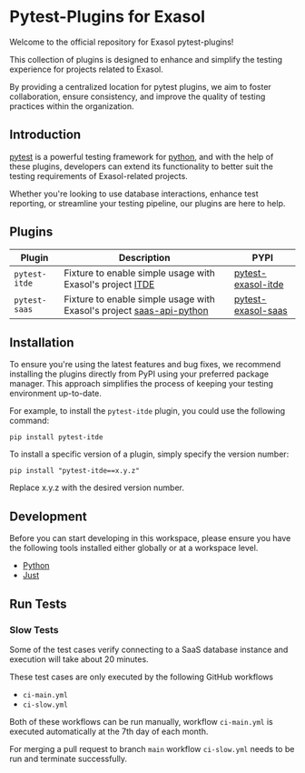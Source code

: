 # Pytest-Plugins for Exasol

Welcome to the official repository for Exasol pytest-plugins!

This collection of plugins is designed to enhance and simplify the testing experience for projects related to Exasol.

By providing a centralized location for pytest plugins, we aim to foster collaboration, ensure consistency, and improve the quality of testing practices within the organization.

## Introduction

[pytest](https://pytest.org) is a powerful testing framework for [python](https://www.python.org), and with the help of these plugins, developers can extend its functionality to better suit the testing requirements of Exasol-related projects.

Whether you're looking to use database interactions, enhance test reporting, or streamline your testing pipeline, our plugins are here to help.

## Plugins

| Plugin        | Description                                                                                                                | PYPI                                                               |
|---------------|----------------------------------------------------------------------------------------------------------------------------|--------------------------------------------------------------------|
| `pytest-itde` | Fixture to enable simple usage with Exasol's project [ITDE](https://github.com/exasol/integration-test-docker-environment) | [pytest-exasol-itde](https://pypi.org/project/pytest-exasol-itde/) |
| `pytest-saas` | Fixture to enable simple usage with Exasol's project [saas-api-python](https://github.com/exasol/saas-api-python/)         | [pytest-exasol-saas](https://pypi.org/project/pytest-exasol-saas/) |


## Installation

To ensure you're using the latest features and bug fixes, we recommend installing the plugins directly from PyPI using your preferred package manager. This approach simplifies the process of keeping your testing environment up-to-date.

For example, to install the `pytest-itde` plugin, you could use the following command:


```shell
pip install pytest-itde
```

To install a specific version of a plugin, simply specify the version number:

```shell
pip install "pytest-itde==x.y.z"
```

Replace x.y.z with the desired version number.

## Development

Before you can start developing in this workspace, please ensure you have the following tools installed either globally or at a workspace level.

* [Python](https://www.python.org)
* [Just](https://github.com/casey/just)

## Run Tests

### Slow Tests

Some of the test cases verify connecting to a SaaS database instance and
execution will take about 20 minutes.

These test cases are only executed by the following GitHub workflows
* `ci-main.yml`
* `ci-slow.yml`

Both of these workflows can be run manually, workflow `ci-main.yml` is executed automatically at the 7th day of each month.

For merging a pull request to branch `main` workflow `ci-slow.yml` needs to be run and terminate successfully.
